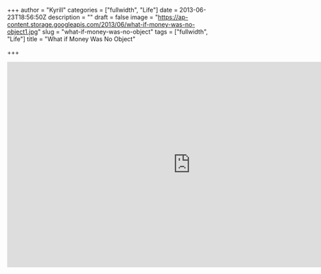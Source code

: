 +++
author = "Kyrill"
categories = ["fullwidth", "Life"]
date = 2013-06-23T18:56:50Z
description = ""
draft = false
image = "https://ap-content.storage.googleapis.com/2013/06/what-if-money-was-no-object1.jpg"
slug = "what-if-money-was-no-object"
tags = ["fullwidth", "Life"]
title = "What if Money Was No Object"

+++

<iframe width="854" height="480" src="https://www.youtube.com/embed/khOaAHK7efc" frameborder="0" allowfullscreen></iframe>
